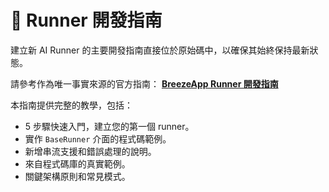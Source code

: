 # 🧩 Runner 開發指南

建立新 AI Runner 的主要開發指南直接位於原始碼中，以確保其始終保持最新狀態。

請參考作為唯一事實來源的官方指南：
**[BreezeApp Runner 開發指南](../../android/breeze-app-engine/src/main/java/com/mtkresearch/breezeapp/engine/runner/README_zh.md)**

本指南提供完整的教學，包括：
- 5 步驟快速入門，建立您的第一個 runner。
- 實作 `BaseRunner` 介面的程式碼範例。
- 新增串流支援和錯誤處理的說明。
- 來自程式碼庫的真實範例。
- 關鍵架構原則和常見模式。